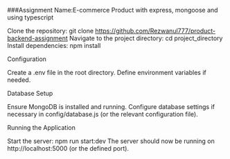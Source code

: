 ###Assignment Name:E-commerce Product  with express, mongoose and using typescript

Clone the repository: git clone <https://github.com/Rezwanul777/product-backend-assignment>
Navigate to the project directory: cd project_directory
Install dependencies: npm install

Configuration

Create a .env file in the root directory.
Define environment variables if needed.

Database Setup

Ensure MongoDB is installed and running.
Configure database settings if necessary in config/database.js (or the relevant configuration file).

Running the Application

Start the server: npm run start:dev 
The server should now be running on http://localhost:5000 (or the defined port).
